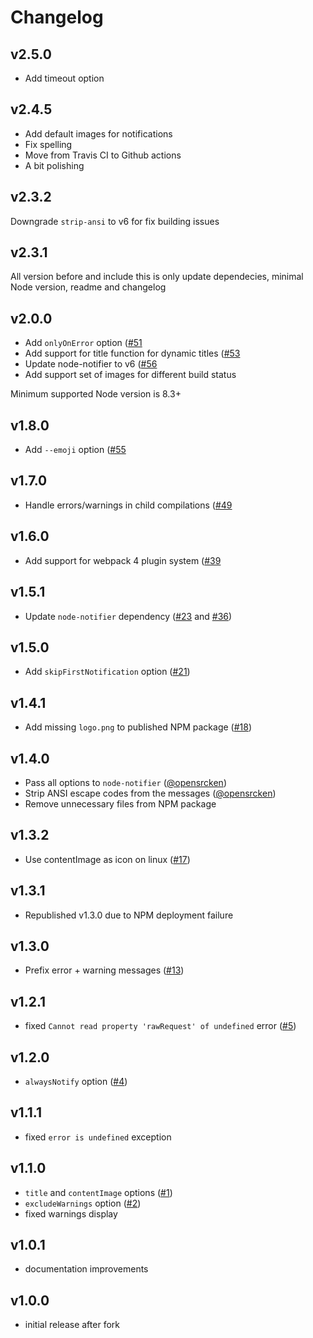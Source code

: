 
Changelog
===============================================================================
v2.5.0
-------------------------------------------------------------------------------
- Add timeout option

v2.4.5
-------------------------------------------------------------------------------
- Add default images for notifications
- Fix spelling
- Move from Travis CI to Github actions
- A bit polishing

v2.3.2
-------------------------------------------------------------------------------
Downgrade `strip-ansi` to v6 for fix building issues


v2.3.1
-------------------------------------------------------------------------------
All version before and include this is only update dependecies, minimal Node version, readme and changelog


v2.0.0
-------------------------------------------------------------------------------

- Add `onlyOnError` option ([#51](https://github.com/Turbo87/webpack-notifier/pull/51)
- Add support for title function for dynamic titles ([#53](https://github.com/Turbo87/webpack-notifier/pull/53)
- Update node-notifier to v6 ([#56](https://github.com/Turbo87/webpack-notifier/pull/56)
- Add support set of images for different build status

Minimum supported Node version is 8.3+


v1.8.0
-------------------------------------------------------------------------------

- Add `--emoji` option ([#55](https://github.com/Turbo87/webpack-notifier/pull/55)


v1.7.0
-------------------------------------------------------------------------------

- Handle errors/warnings in child compilations ([#49](https://github.com/Turbo87/webpack-notifier/pull/49)


v1.6.0
-------------------------------------------------------------------------------

- Add support for webpack 4 plugin system ([#39](https://github.com/Turbo87/webpack-notifier/pull/39)


v1.5.1
-------------------------------------------------------------------------------

- Update `node-notifier` dependency ([#23](https://github.com/Turbo87/webpack-notifier/pull/23) and [#36](https://github.com/Turbo87/webpack-notifier/pull/36))


v1.5.0
-------------------------------------------------------------------------------

- Add `skipFirstNotification` option ([#21](https://github.com/Turbo87/webpack-notifier/pull/21))


v1.4.1
-------------------------------------------------------------------------------

- Add missing `logo.png` to published NPM package ([#18](https://github.com/Turbo87/webpack-notifier/pull/18))


v1.4.0
-------------------------------------------------------------------------------

- Pass all options to `node-notifier` ([@opensrcken](https://github.com/opensrcken))
- Strip ANSI escape codes from the messages ([@opensrcken](https://github.com/opensrcken))
- Remove unnecessary files from NPM package


v1.3.2
-------------------------------------------------------------------------------

- Use contentImage as icon on linux ([#17](https://github.com/Turbo87/webpack-notifier/pull/17))


v1.3.1
-------------------------------------------------------------------------------

- Republished v1.3.0 due to NPM deployment failure


v1.3.0
-------------------------------------------------------------------------------

- Prefix error + warning messages ([#13](https://github.com/Turbo87/webpack-notifier/pull/13))


v1.2.1
-------------------------------------------------------------------------------

- fixed `Cannot read property 'rawRequest' of undefined` error ([#5](https://github.com/Turbo87/webpack-notifier/issues/5))


v1.2.0
-------------------------------------------------------------------------------

- `alwaysNotify` option ([#4](https://github.com/Turbo87/webpack-notifier/pull/4))


v1.1.1
-------------------------------------------------------------------------------

- fixed `error is undefined` exception


v1.1.0
-------------------------------------------------------------------------------

- `title` and `contentImage` options ([#1](https://github.com/Turbo87/webpack-notifier/pull/1))
- `excludeWarnings` option ([#2](https://github.com/Turbo87/webpack-notifier/pull/2))
- fixed warnings display


v1.0.1
-------------------------------------------------------------------------------

- documentation improvements


v1.0.0
-------------------------------------------------------------------------------

- initial release after fork
